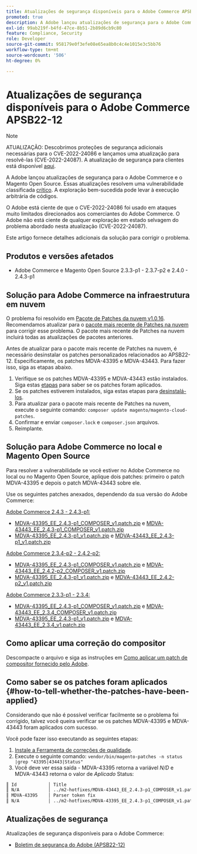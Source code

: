 ```yaml
---
title: Atualizações de segurança disponíveis para o Adobe Commerce APSB22-12
promoted: true
description: A Adobe lançou atualizações de segurança para o Adobe Commerce e o Magento Open Source. Essas atualizações resolvem uma vulnerabilidade classificada como crítica. A exploração bem-sucedida pode levar à execução arbitrária de códigos.
exl-id: 99ab219f-b4fd-47ce-8b51-2b89d6cb9c80
feature: Compliance, Security
role: Developer
source-git-commit: 958179e0f3efe08e65ea8b0c4c4e1015e3c5bb76
workflow-type: tm+mt
source-wordcount: '506'
ht-degree: 0%

---
```


# Atualizações de segurança disponíveis para o Adobe Commerce APSB22-12

>[!NOTE]
>
>ATUALIZAÇÃO: Descobrimos proteções de segurança adicionais necessárias para o CVE-2022-24086 e lançamos uma atualização para resolvê-las (CVE-2022-24087). A atualização de segurança para clientes está disponível [aqui](https://helpx.adobe.com/security/products/magento/apsb22-12.html).


A Adobe lançou atualizações de segurança para o Adobe Commerce e o Magento Open Source. Essas atualizações resolvem uma vulnerabilidade classificada [crítico](https://helpx.adobe.com/security/severity-ratings.html). A exploração bem-sucedida pode levar à execução arbitrária de códigos.

O Adobe está ciente de que o CVE-2022-24086 foi usado em ataques muito limitados direcionados aos comerciantes do Adobe Commerce. O Adobe não está ciente de qualquer exploração em estado selvagem do problema abordado nesta atualização (CVE-2022-24087).

Este artigo fornece detalhes adicionais da solução para corrigir o problema.

## Produtos e versões afetados

* Adobe Commerce e Magento Open Source 2.3.3-p1 - 2.3.7-p2 e 2.4.0 - 2.4.3-p1

## Solução para Adobe Commerce na infraestrutura em nuvem

O problema foi resolvido em [Pacote de Patches da nuvem v1.0.16](https://devdocs.magento.com/cloud/release-notes/mcp-release-notes.html?itm_source=devdocs&amp;itm_medium=search_page&amp;itm_campaign=federated_search&amp;itm_term=v1.0.16#v1016). Recomendamos atualizar para o [pacote mais recente de Patches na nuvem](https://devdocs.magento.com/cloud/release-notes/mcp-release-notes.html?itm_source=devdocs&amp;itm_medium=search_page&amp;itm_campaign=federated_search&amp;itm_term=v1.0.16#latest) para corrigir esse problema. O pacote mais recente de Patches na nuvem incluirá todas as atualizações de pacotes anteriores.

Antes de atualizar para o pacote mais recente de Patches na nuvem, é necessário desinstalar os patches personalizados relacionados ao APSB22-12. Especificamente, os patches MDVA-43395 e MDVA-43443. Para fazer isso, siga as etapas abaixo.

1. Verifique se os patches MDVA-43395 e MDVA-43443 estão instalados. Siga estas [etapas](#how-to-tell-whether-the-patches-have-been-applied) para saber se os patches foram aplicados.
1. Se os patches estiverem instalados, siga estas etapas para [desinstalá-los](https://devdocs.magento.com/cloud/project/project-patch.html?itm_source=devdocs&amp;itm_medium=search_page&amp;itm_campaign=federated_search&amp;itm_term=uninstall%20patch#revert-a-custom-patch).
1. Para atualizar para o pacote mais recente de Patches na nuvem, execute o seguinte comando: `composer update magento/magento-cloud-patches`.
1. Confirmar e enviar `composer.lock` e `composer.json` arquivos.
1. Reimplante.

## Solução para Adobe Commerce no local e Magento Open Source

Para resolver a vulnerabilidade se você estiver no Adobe Commerce no local ou no Magento Open Source, aplique dois patches: primeiro o patch MDVA-43395 e depois o patch MDVA-43443 sobre ele.

Use os seguintes patches anexados, dependendo da sua versão do Adobe Commerce:

<u>Adobe Commerce 2.4.3 - 2.4.3-p1:</u>

* [MDVA-43395_EE_2.4.3-p1_COMPOSER_v1.patch.zip](assets/MDVA-43395_EE_2.4.3-p1_COMPOSER_v1.patch.zip) e [MDVA-43443_EE_2.4.3-p1_COMPOSER_v1.patch.zip](assets/MDVA-43443_EE_2.4.3-p1_COMPOSER_v1.patch.zip)
* [MDVA-43395_EE_2.4.3-p1_v1.patch.zip](assets/MDVA-43395_EE_2.4.3-p1_v1.patch.zip) e [MDVA-43443_EE_2.4.3-p1_v1.patch.zip](assets/MDVA-43443_EE_2.4.3-p1_v1.patch.zip)

<u>Adobe Commerce 2.3.4-p2 - 2.4.2-p2:</u>

* [MDVA-43395_EE_2.4.3-p1_COMPOSER_v1.patch.zip](assets/MDVA-43395_EE_2.4.3-p1_COMPOSER_v1.patch.zip) e [MDVA-43443_EE_2.4.2-p2_COMPOSER_v1.patch.zip](assets/MDVA-43443_EE_2.4.2-p2_COMPOSER_v1.patch.zip)
* [MDVA-43395_EE_2.4.3-p1_v1.patch.zip](assets/MDVA-43395_EE_2.4.3-p1_v1.patch.zip) e [MDVA-43443_EE_2.4.2-p2_v1.patch.zip](assets/MDVA-43443_EE_2.4.2-p2_v1.patch.zip)

<u>Adobe Commerce 2.3.3-p1 - 2.3.4:</u>

* [MDVA-43395_EE_2.4.3-p1_COMPOSER_v1.patch.zip](assets/MDVA-43395_EE_2.4.3-p1_COMPOSER_v1.patch.zip) e [MDVA-43443_EE_2.3.4_COMPOSER_v1.patch.zip](assets/MDVA-43443_EE_2.3.4_COMPOSER_v1.patch.zip)
* [MDVA-43395_EE_2.4.3-p1_v1.patch.zip](assets/MDVA-43395_EE_2.4.3-p1_v1.patch.zip) e [MDVA-43443_EE_2.3.4_v1.patch.zip](assets/MDVA-43443_EE_2.3.4_v1.patch.zip)

## Como aplicar uma correção do compositor

Descompacte o arquivo e siga as instruções em [Como aplicar um patch de compositor fornecido pelo Adobe](/help/how-to/general/how-to-apply-a-composer-patch-provided-by-magento.md).


## Como saber se os patches foram aplicados {#how-to-tell-whether-the-patches-have-been-applied}

Considerando que não é possível verificar facilmente se o problema foi corrigido, talvez você queira verificar se os patches MDVA-43395 e MDVA-43443 foram aplicados com sucesso.

Você pode fazer isso executando as seguintes etapas:

1. [Instale a Ferramenta de correções de qualidade](https://devdocs.magento.com/quality-patches/usage.html).
1. Execute o seguinte comando: `vendor/bin/magento-patches -n status |grep "43395|43443|Status"`
1. Você deve ver essa saída - MDVA-43395 retorna a variável *N/D* e MDVA-43443 retorna o valor de *Aplicado* Status:

```bash
║ Id            │ Title                                                        │ Category        │ Origin                 │ Status      │ Details                                          ║
║ N/A           │ ../m2-hotfixes/MDVA-43443_EE_2.4.3-p1_COMPOSER_v1.patch      │ Other           │ Local                  │ Applied     │ Patch type: Custom                               ║
║ MDVA-43395    │ Parser token fix                                             │ Other           │ Adobe Commerce Support │ N/A         │ Patch type: Required                             ║
║ N/A           │ ../m2-hotfixes/MDVA-43395_EE_2.4.3-p1_COMPOSER_v1.patch      │ Other           │ Local                  │ N/A         │ Patch type: Custom                               ║
```

## Atualizações de segurança

Atualizações de segurança disponíveis para o Adobe Commerce:

* [Boletim de segurança do Adobe (APSB22-12)](https://helpx.adobe.com/security/products/magento/apsb22-12.html)
